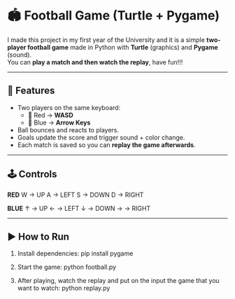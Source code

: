 # 🏟️ Football Game (Turtle + Pygame)

I made this project in my first year of the University and it is a simple **two-player football game** made in Python with **Turtle** (graphics) and **Pygame** (sound).  
You can **play a match and then watch the replay**, have fun!!!

---

## 🚀 Features
- Two players on the same keyboard:
  - 🔴 Red → **WASD**
  - 🔵 Blue → **Arrow Keys**
- Ball bounces and reacts to players.  
- Goals update the score and trigger sound + color change.  
- Each match is saved so you can **replay the game afterwards**.

---

## 🕹️ Controls

**RED**
W -> UP
A -> LEFT
S -> DOWN
D -> RIGHT

**BLUE**
↑ -> UP
← -> LEFT
↓ -> DOWN
→ -> RIGHT

---

## ▶️ How to Run
1. Install dependencies:
   pip install pygame

2. Start the game:
    python football.py

3. After playing, watch the replay and put on the input the game that you want to watch:
    python replay.py